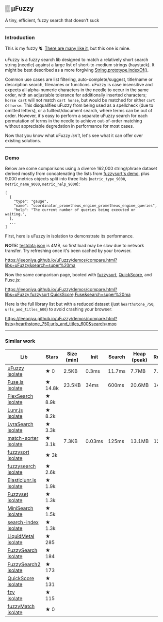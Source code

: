 ## ▒ μFuzzy

A tiny, efficient, fuzzy search that doesn't suck

---
### Introduction

This is my fuzzy 🐈. [There are many like it](#similar-work), but this one is mine.

uFuzzy is a fuzzy search lib designed to match a relatively short search string (needle) against a large list of short-to-medium strings (haystack).
It might be best described as a more forgiving [String.prototype.indexOf()](https://developer.mozilla.org/en-US/docs/Web/JavaScript/Reference/Global_Objects/String/indexOf).

Common use cases are list filtering, auto-complete/suggest, title/name or description search, filenames or functions.
uFuzzy is case insensitive and expects all alpha-numeric characters in the needle to occur in the same order, with an adjustable tolerance for additionally inserted characters;
`horse cart` will not match `cart horse`, but would be matched for either `cart` or `horse`.
This disqualifies uFuzzy from being used as a spellcheck (due to omitted letters), or a fulltext/document search, where terms can be out of order.
However, it's easy to perform a separate uFuzzy search for each permutation of terms in the needle to achieve out-of-order matching without appreciable degredation in performance for most cases.

Now that you know what uFuzzy _isn't_, let's see what it can offer over existing solutions.

---
### Demo

Below are some comparisons using a diverse 162,000 string/phrase dataset derived mostly from concatenating the lists from [fuzzysort's demo](https://rawgit.com/farzher/fuzzysort/master/test.html), plus 9,000 metrics objects split into three lists (`metric_type_9000`, `metric_name_9000`, `metric_help_9000`):

```
[
  {
    "type": "gauge",
    "name": "coordinator_prometheus_engine_prometheus_engine_queries",
    "help": "The current number of queries being executed or waiting.",
  },
  ...
]
```

First, here is uFuzzy in isolation to demonstrate its performance.

**NOTE:** [testdata.json](https://github.com/leeoniya/uFuzzy/blob/main/demos/testdata.json) is 4MB, so first load may be slow due to network transfer. Try refreshing once it's been cached by your browser.

https://leeoniya.github.io/uFuzzy/demos/compare.html?libs=uFuzzy&search=super%20ma

Now the same comparison page, booted with [fuzzysort](https://github.com/farzher/fuzzysort), [QuickScore](https://fwextensions.github.io/quick-score-demo/), and [Fuse.js](https://fusejs.io/):

https://leeoniya.github.io/uFuzzy/demos/compare.html?libs=uFuzzy,fuzzysort,QuickScore,Fuse&search=super%20ma

Here is the full library list but with a reduced dataset (just `hearthstone_750`, `urls_and_titles_600`) to avoid crashing your browser:

https://leeoniya.github.io/uFuzzy/demos/compare.html?lists=hearthstone_750,urls_and_titles_600&search=moo

---
### Similar work

<!--
https://bestofjs.org/projects?tags=search
-->

<table>
    <thead>
        <tr>
            <th>Lib</th>
            <th>Stars</th>
            <th>Size (min)</th>
            <th>Init</th>
            <th>Search</th>
            <th>Heap (peak)</th>
            <th>Retained</th>
        </tr>
    </thead>
    <tbody>
        <tr>
            <td>
                <a href="https://github.com/leeoniya/uFuzzy">uFuzzy</a>
                <br>
                <a href="https://leeoniya.github.io/uFuzzy/demos/compare.html?libs=uFuzzy&search=super%20ma">isolate</a>
            </td>
            <td>★ 0</td>
            <td>2.5KB</td>
            <td>0.3ms</td>
            <td>11.7ms</td>
            <td>7.7MB</td>
            <td>7.5MB</td>
        </tr>
        <tr>
            <td>
                <a href="https://github.com/krisk/Fuse">Fuse.js</a>
                <br>
                <a href="https://leeoniya.github.io/uFuzzy/demos/compare.html?libs=Fuse&search=super%20ma">isolate</a>
            </td>
            <td>★ 14.8k</td>
            <td>23.5KB</td>
            <td>34ms</td>
            <td>600ms</td>
            <td>20.6MB</td>
            <td>14.2MB</td>
        </tr>
        <tr>
            <td>
                <a href="https://github.com/nextapps-de/flexsearch">FlexSearch</a>
                <br>
                <a href="https://leeoniya.github.io/uFuzzy/demos/compare.html?libs=FlexSearch&search=super%20ma">isolate</a>
            </td>
            <td>★ 8.9k</td>
        </tr>
        <tr>
            <td>
                <a href="https://github.com/olivernn/lunr.js">Lunr.js</a>
                <br>
                <a href="https://leeoniya.github.io/uFuzzy/demos/compare.html?libs=Lunr&search=super%20ma">isolate</a>
            </td>
            <td>★ 8.2k</td>
        </tr>
        <tr>
            <td>
                <a href="https://github.com/LyraSearch/lyra">LyraSearch</a>
                <br>
                <a href="https://leeoniya.github.io/uFuzzy/demos/compare.html?libs=LyraSearch&search=super%20ma">isolate</a>
            </td>
            <td>★ 3.3k</td>
        </tr>
        <tr>
            <td>
                <a href="https://github.com/kentcdodds/match-sorter">match-sorter</a>
                <br>
                <a href="https://leeoniya.github.io/uFuzzy/demos/compare.html?libs=match-sorter&search=super%20ma">isolate</a>
            </td>
            <td>★ 3.1k</td>
            <td>7.3KB</td>
            <td>0.03ms</td>
            <td>125ms</td>
            <td>13.1MB</td>
            <td>12.9MB</td>
        </tr>
        <tr>
            <td>
                <a href="https://github.com/farzher/fuzzysort">fuzzysort</a>
                <br>
                <a href="https://leeoniya.github.io/uFuzzy/demos/compare.html?libs=fuzzysort&search=super%20ma">isolate</a>
            </td>
            <td>★ 3k</td>
        </tr>
        <tr>
            <td>
                <a href="https://github.com/bevacqua/fuzzysearch">fuzzysearch</a>
                <br>
                <a href="https://leeoniya.github.io/uFuzzy/demos/compare.html?libs=fuzzysearch&search=super%20ma">isolate</a>
            </td>
            <td>★ 2.6k</td>
        </tr>
        <tr>
            <td>
                <a href="https://github.com/weixsong/elasticlunr.js">Elasticlunr.js</a>
                <br>
                <a href="https://leeoniya.github.io/uFuzzy/demos/compare.html?libs=Elasticlunr&search=super%20ma">isolate</a>
            </td>
            <td>★ 1.9k</td>
        </tr>
        <tr>
            <td>
                <a href="https://github.com/Glench/fuzzyset.js">Fuzzyset</a>
                <br>
                <a href="https://leeoniya.github.io/uFuzzy/demos/compare.html?libs=Fuzzyset&search=super%20ma">isolate</a>
            </td>
            <td>★ 1.3k</td>
        </tr>
        <tr>
            <td>
                <a href="https://github.com/lucaong/minisearch">MiniSearch</a>
                <br>
                <a href="https://leeoniya.github.io/uFuzzy/demos/compare.html?libs=MiniSearch&search=super%20ma">isolate</a>
            </td>
            <td>★ 1.5k</td>
        </tr>
        <tr>
            <td>
                <a href="https://github.com/fergiemcdowall/search-index">search-index</a>
                <br>
                <a href="https://leeoniya.github.io/uFuzzy/demos/compare.html?libs=search-index&search=super%20ma">isolate</a>
            </td>
            <td>★ 1.3k</td>
        </tr>
        <tr>
            <td>
                <a href="https://github.com/rmm5t/liquidmetal">LiquidMetal</a>
                <br>
                <a href="https://leeoniya.github.io/uFuzzy/demos/compare.html?libs=LiquidMetal&search=super%20ma">isolate</a>
            </td>
            <td>★ 285</td>
        </tr>
        <tr>
            <td>
                <a href="https://github.com/wouter2203/fuzzy-search">FuzzySearch</a>
                <br>
                <a href="https://leeoniya.github.io/uFuzzy/demos/compare.html?libs=fuzzy-search&search=super%20ma">isolate</a>
            </td>
            <td>★ 184</td>
        </tr>
        <tr>
            <td>
                <a href="https://github.com/jeancroy/FuzzySearch">FuzzySearch2</a>
                <br>
                <a href="https://leeoniya.github.io/uFuzzy/demos/compare.html?libs=FuzzySearch2&search=super%20ma">isolate</a>
            </td>
            <td>★ 173</td>
        </tr>
        <tr>
            <td>
                <a href="https://github.com/fwextensions/quick-score">QuickScore</a>
                <br>
                <a href="https://leeoniya.github.io/uFuzzy/demos/compare.html?libs=QuickScore&search=super%20ma">isolate</a>
            </td>
            <td>★ 131</td>
        </tr>
        <tr>
            <td>
                <a href="https://github.com/jhawthorn/fzy.js/">fzy</a>
                <br>
                <a href="https://leeoniya.github.io/uFuzzy/demos/compare.html?libs=fzy&search=super%20ma">isolate</a>
            </td>
            <td>★ 115</td>
        </tr>
        <tr>
            <td>
                <a href="https://github.com/grafana/grafana/blob/main/packages/grafana-ui/src/utils/fuzzy.ts">fuzzyMatch</a>
                <br>
                <a href="https://leeoniya.github.io/uFuzzy/demos/compare.html?libs=fuzzyMatch&search=super%20ma">isolate</a>
            </td>
            <td>
                ★ 0
            </td>
        </tr>
    </tbody>
</table>